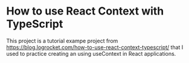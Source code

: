 # How to use React Context with TypeScript

This project is a tutorial exampe project from https://blog.logrocket.com/how-to-use-react-context-typescript/
that I used to practice creating an using useContext in React applications. 

